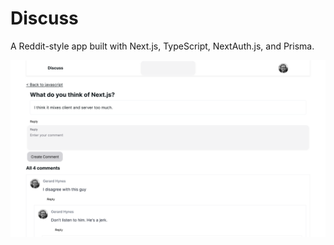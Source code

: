 # Discuss

A Reddit-style app built with Next.js, TypeScript, NextAuth.js, and Prisma.

![Screenshot of discuss app](./discuss.png)
